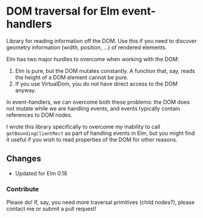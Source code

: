 # DOM traversal for Elm event-handlers

Library for reading information off the DOM. Use this if you need to
discover geometry information (width, position, ...) of rendered elements.

Elm has two major hurdles to overcome when working with the DOM:

 1. Elm is pure, but the DOM mutates constantly. A function that,
 say, reads the height of a DOM element cannot be pure.
 2. If you use VirtualDom, you do not have direct access to the DOM
 anyway.

In event-handlers, we can overcome both these problems: the DOM does not
mutate while we are handling events, and events typically contain references
to DOM nodes.

I wrote this library specifically to overcome my inability to call 
`getBoundingClientRect` as part of handling events in Elm, but you
might find it useful if you wish to read properties of the DOM for
other reasons. 

## Changes
* Updated for Elm 0.18

### Contribute

Please do! If, say, you need more traversal primitives (child nodes?), please
contact me or submit a pull request!

